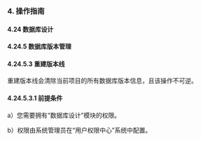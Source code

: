 ### 4. 操作指南

#### 4.24 数据库设计

#### 4.24.5 数据库版本管理

#### 4.24.5.3 重建版本线

重建版本线会清除当前项目的所有数据库版本信息，且该操作不可逆。

#### 4.24.5.3.1 前提条件

a）您需要拥有“数据库设计”模块的权限。

b）权限由系统管理员在“用户权限中心”系统中配置。
